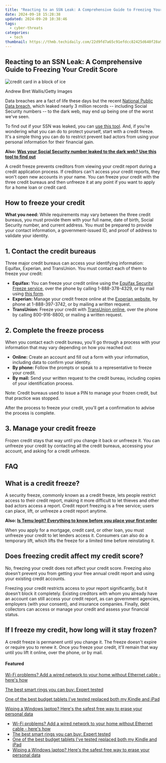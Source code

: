 ```yaml
---
title: "Reacting to an SSN Leak: A Comprehensive Guide to Freezing Your Credit Score"
date: 2024-09-18 15:28:38
updated: 2024-09-20 10:38:46
tags:
  - cyber-threats
categories:
  - tech
thumbnail: https://thmb.techidaily.com/22d9fd7a65c91efdcc82425d640f28a9aea80bb6b14188ff789f4577f0c290a1.jpg
---
```


## Reacting to an SSN Leak: A Comprehensive Guide to Freezing Your Credit Score

![credit card in a block of ice](https://www.zdnet.com/a/img/resize/a18a0e14da9d3a811563695f35b313c13cc202d4/2024/08/19/24be973b-d697-4d8a-ba82-df722bb0e76f/gettyimages-132417463.jpg?auto=webp&width=1280)

Andrew Bret Wallis/Getty Images

Data breaches are a fact of life these days but the recent [National Public Data breach,](https://www.zdnet.com/article/was-your-ssn-leaked-to-the-dark-web-heres-what-to-do-if-you-notice-suspicious-activity/) which leaked nearly 3 million records -- including Social Security numbers -- to the dark web, may end up being one of the worst we've seen. 

To find out if your SSN was leaked, you can [use this tool](https://www.zdnet.com/article/was-your-social-security-number-leaked-to-the-dark-web-use-this-tool-to-find-out/). And, if you're wondering what you can do to protect yourself, start with a credit freeze. It's a simple thing you can do to restrict prevent bad actors from using your personal information for their financial gain. 

**Also: [Was your Social Security number leaked to the dark web? Use this tool to find out](https://www.zdnet.com/article/was-your-social-security-number-leaked-to-the-dark-web-use-this-tool-to-find-out/)**

A credit freeze prevents creditors from viewing your credit report during a credit application process. If creditors can't access your credit reports, they won't open new accounts in your name. You can freeze your credit with the three credit bureaus and then unfreeze it at any point if you want to apply for a home loan or credit card. 

## How to freeze your credit

**What you need:** While requirements may vary between the three credit bureaus, you must provide them with your full name, date of birth, Social Security number, and current address. You must be prepared to provide your contact information, a government-issued ID, and proof of address to validate your identity.

## 1\. Contact the credit bureaus

Three major credit bureaus can access your identifying information: Equifax, Experian, and TransUnion. You must contact each of them to freeze your credit:

* **Equifax:** You can freeze your credit online using the [Equifax Security Freeze service](https://www.equifax.com/personal/credit-report-services/credit-freeze/), over the phone by calling 1-888-378-4329, or by mail using [this form](https://assets.equifax.com/assets/personal/Security%5FFreeze%5FRequest%5FForm.pdf).
* **Experian:** Manage your credit freeze online at the [Experian website](https://www.experian.com/freeze/center.html), by phone at 1-888-397-3742, or by mailing a written request.
* **TransUnion:** Freeze your credit with [TransUnion online](https://www.transunion.com/credit-freeze), over the phone by calling 800-916-8800, or mailing a written request.

## 2\. Complete the freeze process

When you contact each credit bureau, you'll go through a process with your information that may vary depending on how you reached out:

* **Online:** Create an account and fill out a form with your information, including data to confirm your identity.
* **By phone:** Follow the prompts or speak to a representative to freeze your credit.
* **By mail:** Send your written request to the credit bureau, including copies of your identification process.

Note: Credit bureaus used to issue a PIN to manage your frozen credit, but that practice was stopped.

After the process to freeze your credit, you'll get a confirmation to advise the process is complete.

## 3\. Manage your credit freeze

Frozen credit stays that way until you change it back or unfreeze it. You can unfreeze your credit by contacting all the credit bureaus, accessing your account, and asking for a credit unfreeze.

## FAQ

## What is a credit freeze?

A security freeze, commonly known as a credit freeze, lets people restrict access to their credit report, making it more difficult to let thieves and other bad actors access a report. Credit report freezing is a free service; users can place, lift, or unfreeze a credit report anytime. 

**Also: [Is Temu legit? Everything to know before you place your first order](https://www.zdnet.com/article/is-temu-legit-everything-to-know-before-you-place-your-first-order/)**

When you apply for a mortgage, credit card, or other loan, you must unfreeze your credit to let lenders access it. Consumers can also do a temporary lift, which lifts the freeze for a limited time before reinstating it.

## Does freezing credit affect my credit score?

No, freezing your credit does not affect your credit score. Freezing also doesn't prevent you from getting your free annual credit report and using your existing credit accounts. 

Freezing your credit restricts access to your report significantly, but it doesn't block it completely. Existing creditors with whom you already have an account can still access your credit report, as can government agencies, employers (with your consent), and insurance companies. Finally, debt collectors can access or manage your credit and assess your financial status. 

## If I freeze my credit, how long will it stay frozen?

A credit freeze is permanent until you change it. The freeze doesn't expire or require you to renew it. Once you freeze your credit, it'll remain that way until you lift it online, over the phone, or by mail. 

#### Featured

[Wi-Fi problems? Add a wired network to your home without Ethernet cable - here's how](https://www.zdnet.com/article/wi-fi-problems-how-to-add-a-wired-network-to-your-home-without-ethernet-cable/ "Wi-Fi problems? Add a wired network to your home without Ethernet cable - here's how")

[The best smart rings you can buy: Expert tested](https://www.zdnet.com/article/best-smart-ring/ "The best smart rings you can buy: Expert tested")

[One of the best budget tablets I've tested replaced both my Kindle and iPad](https://www.zdnet.com/article/one-of-the-best-budget-tablets-ive-tested-replaced-bot-my-kindle-and-ipad/ "One of the best budget tablets I've tested replaced both my Kindle and iPad")

[Wiping a Windows laptop? Here's the safest free way to erase your personal data](https://www.zdnet.com/article/wiping-a-windows-laptop-heres-the-safest-free-way-to-erase-your-personal-data/ "Wiping a Windows laptop? Here's the safest free way to erase your personal data")

* [Wi-Fi problems? Add a wired network to your home without Ethernet cable - here's how](https://www.zdnet.com/article/wi-fi-problems-how-to-add-a-wired-network-to-your-home-without-ethernet-cable/ "Wi-Fi problems? Add a wired network to your home without Ethernet cable - here's how")
* [The best smart rings you can buy: Expert tested](https://www.zdnet.com/article/best-smart-ring/ "The best smart rings you can buy: Expert tested")
* [One of the best budget tablets I've tested replaced both my Kindle and iPad](https://www.zdnet.com/article/one-of-the-best-budget-tablets-ive-tested-replaced-bot-my-kindle-and-ipad/ "One of the best budget tablets I've tested replaced both my Kindle and iPad")
* [Wiping a Windows laptop? Here's the safest free way to erase your personal data](https://www.zdnet.com/article/wiping-a-windows-laptop-heres-the-safest-free-way-to-erase-your-personal-data/ "Wiping a Windows laptop? Here's the safest free way to erase your personal data")

<ins class="adsbygoogle"
     style="display:block"
     data-ad-format="autorelaxed"
     data-ad-client="ca-pub-7571918770474297"
     data-ad-slot="1223367746"></ins>



<ins class="adsbygoogle"
     style="display:block"
     data-ad-client="ca-pub-7571918770474297"
     data-ad-slot="8358498916"
     data-ad-format="auto"
     data-full-width-responsive="true"></ins>
